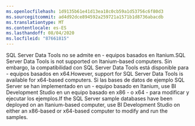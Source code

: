 ```yaml
---
ms.openlocfilehash: 1d9135b61e41d13ea18c0cb59a1d53756c6f80d3
ms.sourcegitcommit: ad4d92dce894592a259721a1571b1d8736abacdb
ms.translationtype: MT
ms.contentlocale: es-ES
ms.lasthandoff: 08/04/2020
ms.locfileid: "87661815"
---
```

<span data-ttu-id="1d464-101">SQL Server Data Tools no se admite en \- equipos basados en Itanium.</span><span class="sxs-lookup"><span data-stu-id="1d464-101">SQL Server Data Tools is not supported on Itanium\-based computers.</span></span> <span data-ttu-id="1d464-102">Sin embargo, la compatibilidad con SQL Server Data Tools está disponible para \- equipos basados en x64.</span><span class="sxs-lookup"><span data-stu-id="1d464-102">However, support for SQL Server Data Tools is available for x64\-based computers.</span></span> <span data-ttu-id="1d464-103">Si las bases de datos de ejemplo SQL Server se han implementado en un \- equipo basado en Itanium, use BI Development Studio en un equipo basado en x86 \- o x64 \- para modificar y ejecutar los ejemplos.</span><span class="sxs-lookup"><span data-stu-id="1d464-103">If the SQL Server sample databases have been deployed on an Itanium\-based computer, use BI Development Studio on either an x86\-based or x64\-based computer to modify and run the samples.</span></span>

